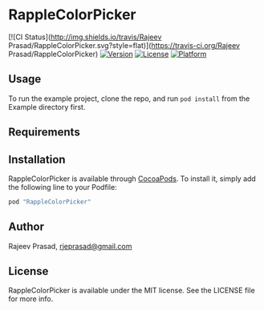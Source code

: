 # RappleColorPicker

[![CI Status](http://img.shields.io/travis/Rajeev Prasad/RappleColorPicker.svg?style=flat)](https://travis-ci.org/Rajeev Prasad/RappleColorPicker)
[![Version](https://img.shields.io/cocoapods/v/RappleColorPicker.svg?style=flat)](http://cocoapods.org/pods/RappleColorPicker)
[![License](https://img.shields.io/cocoapods/l/RappleColorPicker.svg?style=flat)](http://cocoapods.org/pods/RappleColorPicker)
[![Platform](https://img.shields.io/cocoapods/p/RappleColorPicker.svg?style=flat)](http://cocoapods.org/pods/RappleColorPicker)

## Usage

To run the example project, clone the repo, and run `pod install` from the Example directory first.

## Requirements

## Installation

RappleColorPicker is available through [CocoaPods](http://cocoapods.org). To install
it, simply add the following line to your Podfile:

```ruby
pod "RappleColorPicker"
```

## Author

Rajeev Prasad, rjeprasad@gmail.com

## License

RappleColorPicker is available under the MIT license. See the LICENSE file for more info.
